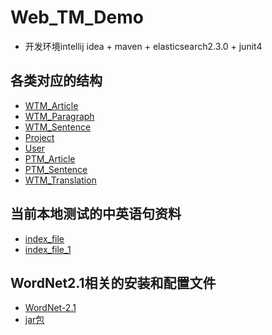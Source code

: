 # Web_TM_Demo
* 开发环境intellij idea + maven + elasticsearch2.3.0 + junit4

## 各类对应的结构
* [WTM_Article](http://naotu.baidu.com/file/93ee00fd86fa137d48b6db082d3f5a1b?token=398ee74c2304cf73)
* [WTM_Paragraph](http://naotu.baidu.com/file/098d2fdc29f5482f87a29adec7614a6c?token=536119d8c6917493)
* [WTM_Sentence](http://naotu.baidu.com/file/399482afc0cf99f53f1a5ecc798d8c91?token=a03152b69fe976ed)
* [Project](http://naotu.baidu.com/file/8469c2b32ae8851e52fd9430808266c0?token=b747ffcbed3f284c)
* [User](http://naotu.baidu.com/file/753302d501495882afa4c66f8daaf4b9?token=0e9de4540f386b10)
* [PTM_Article](http://naotu.baidu.com/file/d7fedcf4f53b095994985dd224031509?token=4e6f62c53dc86fef)
* [PTM_Sentence](http://naotu.baidu.com/file/e7c2745951a7e04fcc92559b72ed7c8f?token=140cbf8828194d46)
* [WTM_Translation](http://naotu.baidu.com/file/6cdfc4ff994d8ed8c59fafb205cdf71d?token=797134f1255972f5)

## 当前本地测试的中英语句资料
* [index_file](http://pan.baidu.com/s/1pKVxwSV)
* [index_file_1]()

## WordNet2.1相关的安装和配置文件
* [WordNet-2.1](http://pan.baidu.com/s/1eRQqcvg)
* [jar包](http://pan.baidu.com/s/1slUnL1N)
